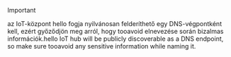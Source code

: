> [!IMPORTANT]
> <span data-ttu-id="ce3eb-101">az IoT-központ hello fogja nyilvánosan felderíthető egy DNS-végpontként kell, ezért győződjön meg arról, hogy tooavoid elnevezése során bizalmas információk.</span><span class="sxs-lookup"><span data-stu-id="ce3eb-101">hello IoT hub will be publicly discoverable as a DNS endpoint, so make sure tooavoid any sensitive information while naming it.</span></span>
>
